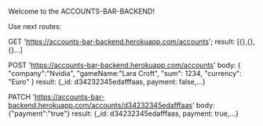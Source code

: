 Welcome to the ACCOUNTS-BAR-BACKEND!

Use next routes:

GET 'https://accounts-bar-backend.herokuapp.com/accounts';
result: [{},{},{}...]

POST 'https://accounts-bar-backend.herokuapp.com/accounts'
body:
{
"company":"Nvidia",
"gameName:"Lara Croft",
"sum": 1234,
"currency": "Euro"
}
result: {\_id: d34232345edafffaas, payment: false,...}

PATCH 'https://accounts-bar-backend.herokuapp.com/accounts/d34232345edafffaas'
body: {"payment":"true"}
result: {\_id: d34232345edafffaas, payment: true,...}

